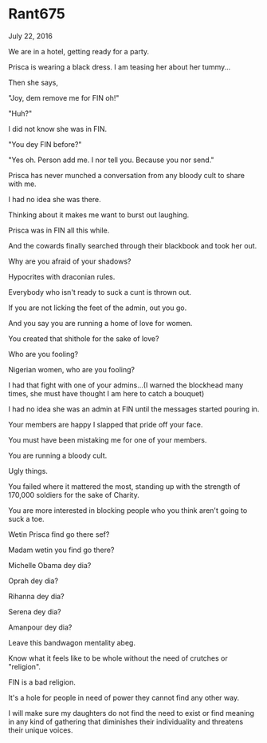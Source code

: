 # Rant675



July 22, 2016

We are in a hotel, getting ready for a party. 

Prisca is wearing a black dress. I am teasing her about her tummy...

Then she says,

"Joy, dem remove me for FIN oh!"

"Huh?"

I did not know she was in FIN.

"You dey FIN before?"

"Yes oh. Person add me. I nor tell you. Because you nor send."

Prisca has never munched a conversation from any bloody cult to share with me.

I had no idea she was there.

Thinking about it makes me want to burst out laughing. 

Prisca was in FIN all this while.

And the cowards finally searched through their blackbook and took her out.

Why are you afraid of your shadows?

Hypocrites with draconian rules.

Everybody who isn't ready to suck a cunt is thrown out. 

If you are not licking the feet of the admin, out you go. 

And you say you are running a home of love for women.

You created that shithole for the sake of love?

Who are you fooling?

Nigerian women, who are you fooling?

I had that fight with one of your admins...(I warned the blockhead many times, she must have thought I am here to catch a bouquet)

I had no idea she was an admin at FIN until the messages started pouring in.

Your members are happy I slapped that pride off your face.

You must have been mistaking me for one of your members. 

You are running a bloody cult. 

Ugly things.

You failed where it mattered the most, standing up with the strength of 170,000 soldiers for the sake of Charity. 

You are more interested in blocking people who you think aren't going to suck a toe.

Wetin Prisca find go there sef?

Madam wetin you find go there?

Michelle Obama dey dia? 

Oprah dey dia?

Rihanna dey dia?

Serena dey dia?

Amanpour dey dia?

Leave this bandwagon mentality abeg.

Know what it feels like to be whole without the need of crutches or "religion".

FIN is a bad religion.

It's a hole for people in need of power they cannot find any other way.

I will make sure my daughters do not find the need to exist or find meaning in any kind of gathering that diminishes their individuality and threatens their unique voices.